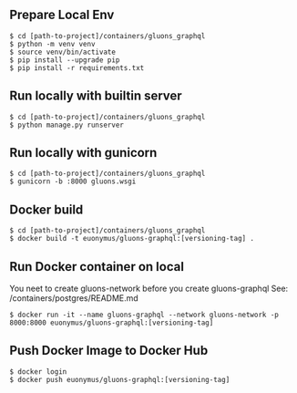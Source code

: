 
## Prepare Local Env

```
$ cd [path-to-project]/containers/gluons_graphql
$ python -m venv venv
$ source venv/bin/activate
$ pip install --upgrade pip
$ pip install -r requirements.txt

```

## Run locally with builtin server

```
$ cd [path-to-project]/containers/gluons_graphql
$ python manage.py runserver
```

## Run locally with gunicorn

```
$ cd [path-to-project]/containers/gluons_graphql
$ gunicorn -b :8000 gluons.wsgi
```


## Docker build

```
$ cd [path-to-project]/containers/gluons_graphql
$ docker build -t euonymus/gluons-graphql:[versioning-tag] .
```

## Run Docker container on local

You neet to create gluons-network before you create gluons-graphql
See: /containers/postgres/README.md


```
$ docker run -it --name gluons-graphql --network gluons-network -p 8000:8000 euonymus/gluons-graphql:[versioning-tag]
```

## Push Docker Image to Docker Hub

```
$ docker login
$ docker push euonymus/gluons-graphql:[versioning-tag]
```
